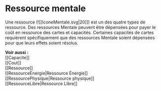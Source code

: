 # Ressource mentale
Une ressource (![[IconeMentale.svg|20]]) est un des quatre types de ressource. Des ressources Mentale peuvent être dépensées pour payer le coût en ressource des cartes et capacités. Certaines capacités de cartes requièrent spécifiquement que des ressources Mentale soient dépensées pour que leurs effets soient résolus. 

**Voir aussi :**  
[[Capacite]]  
[[Cout]]  
[[Ressource]]  
[[RessourceEnergie|Ressource Énergie]]  
[[RessourcePhysique|Ressource physique]]  
[[RessourceLibre|Ressource Libre]]